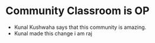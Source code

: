 # Community Classroom is OP

- Kunal Kushwaha says that this community is amazing.
- Kunal made this change
i am raj
